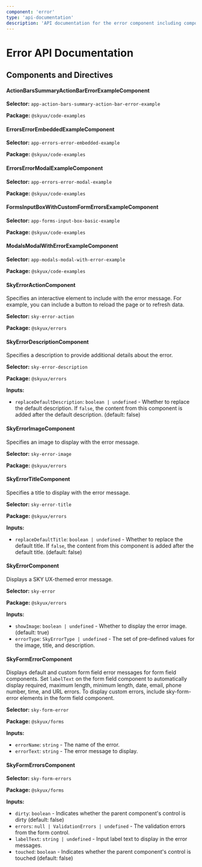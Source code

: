 ```yaml
---
component: 'error'
type: 'api-documentation'
description: 'API documentation for the error component including components, interfaces, and types.'
---
```


# Error API Documentation

## Components and Directives

#### ActionBarsSummaryActionBarErrorExampleComponent

**Selector:** `app-action-bars-summary-action-bar-error-example`

**Package:** `@skyux/code-examples`

#### ErrorsErrorEmbeddedExampleComponent

**Selector:** `app-errors-error-embedded-example`

**Package:** `@skyux/code-examples`

#### ErrorsErrorModalExampleComponent

**Selector:** `app-errors-error-modal-example`

**Package:** `@skyux/code-examples`

#### FormsInputBoxWithCustomFormErrorsExampleComponent

**Selector:** `app-forms-input-box-basic-example`

**Package:** `@skyux/code-examples`

#### ModalsModalWithErrorExampleComponent

**Selector:** `app-modals-modal-with-error-example`

**Package:** `@skyux/code-examples`

#### SkyErrorActionComponent

Specifies an interactive element to include with the error message.
For example, you can include a button to reload the page or to refresh data.

**Selector:** `sky-error-action`

**Package:** `@skyux/errors`

#### SkyErrorDescriptionComponent

Specifies a description to provide additional details about the error.

**Selector:** `sky-error-description`

**Package:** `@skyux/errors`

**Inputs:**

- `replaceDefaultDescription`: `boolean | undefined` - Whether to replace the default description. If `false`, the content
from this component is added after the default description. (default: false)

#### SkyErrorImageComponent

Specifies an image to display with the error message.

**Selector:** `sky-error-image`

**Package:** `@skyux/errors`

#### SkyErrorTitleComponent

Specifies a title to display with the error message.

**Selector:** `sky-error-title`

**Package:** `@skyux/errors`

**Inputs:**

- `replaceDefaultTitle`: `boolean | undefined` - Whether to replace the default title. If `false`, the content
from this component is added after the default title. (default: false)

#### SkyErrorComponent

Displays a SKY UX-themed error message.

**Selector:** `sky-error`

**Package:** `@skyux/errors`

**Inputs:**

- `showImage`: `boolean | undefined` - Whether to display the error image. (default: true)
- `errorType`: `SkyErrorType | undefined` - The set of pre-defined values for the image,
title, and description.

#### SkyFormErrorComponent

Displays default and custom form field error messages for form field components.
Set `labelText` on the form field component to automatically display required,
maximum length, minimum length, date, email, phone number, time, and URL errors.
To display custom errors, include sky-form-error elements in the form field component.

**Selector:** `sky-form-error`

**Package:** `@skyux/forms`

**Inputs:**

- `errorName`: `string` - The name of the error.
- `errorText`: `string` - The error message to display.

#### SkyFormErrorsComponent

**Selector:** `sky-form-errors`

**Package:** `@skyux/forms`

**Inputs:**

- `dirty`: `boolean` - Indicates whether the parent component's control is dirty (default: false)
- `errors`: `null | ValidationErrors | undefined` - The validation errors from the form control.
- `labelText`: `string | undefined` - Input label text to display in the error messages.
- `touched`: `boolean` - Indicates whether the parent component's control is touched (default: false)